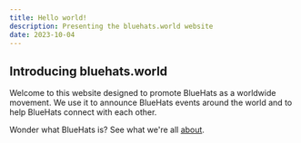 ```yaml
---
title: Hello world!
description: Presenting the bluehats.world website
date: 2023-10-04
---
```


## Introducing bluehats.world

Welcome to this website designed to promote BlueHats as a worldwide
movement. We use it to announce BlueHats events around the world and
to help BlueHats connect with each other.

Wonder what BlueHats is? See what we're all [about](/about/).
